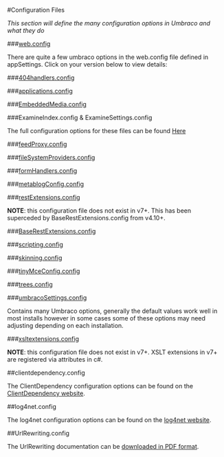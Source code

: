 #Configuration Files

_This section will define the many configuration options in Umbraco and what they do_ 

###[web.config](webconfig/index.md)

There are quite a few umbraco options in the web.config file defined in appSettings. Click on your version below to view details:

###[404handlers.config](404handlers/index.md)

###[applications.config](applications/index.md)

###[EmbeddedMedia.config](EmbeddedMedia/index.md)

###ExamineIndex.config & ExamineSettings.config

The full configuration options for these files can be found [Here](../../Reference/Searching/Examine/full-configuration.md) 

###[feedProxy.config](feedProxy/index.md)

###[fileSystemProviders.config](fileSystemProviders/index.md)

###[formHandlers.config](formHandlers/index.md)

###[metablogConfig.config](metablogConfig/index.md)

###[restExtensions.config](restExtensions/index.md)

**NOTE**: this configuration file does not exist in v7+. This has been superceded by BaseRestExtensions.config from v4.10+.

###[BaseRestExtensions.config](BaseRestExtensions/index.md)

###[scripting.config](scripting/index.md)

###[skinning.config](skinning/index.md)

###[tinyMceConfig.config](tinyMceConfig/index.md)

###[trees.config](trees/index.md)

###[umbracoSettings.config](umbracoSettings/index.md)

Contains many Umbraco options, generally the default values work well in most installs however in some cases some of these options may need adjusting depending on each installation.

###[xsltextensions.config](xsltextensions/index.md)

**NOTE**: this configuration file does not exist in v7+. XSLT extensions in v7+ are registered via attributes in c#.

##clientdependency.config

The ClientDependency configuration options can be found on the [ClientDependency website](https://github.com/Shandem/ClientDependency/wiki/Configuration).

##log4net.config

The log4net configuration options can be found on the [log4net website](http://logging.apache.org/log4net/release/manual/configuration.html).

##UrlRewriting.config

The UrlRewriting documentation can be [downloaded in PDF format](http://www.urlrewriting.net/Download.ashx?File=4640f315-27ae-4ab0-8930-6957cfd1f138).
